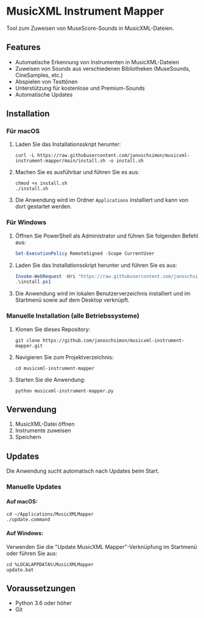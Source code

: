 # MusicXML Instrument Mapper

Tool zum Zuweisen von MuseScore-Sounds in MusicXML-Dateien.

## Features
- Automatische Erkennung von Instrumenten in MusicXML-Dateien
- Zuweisen von Sounds aus verschiedenen Bibliotheken (MuseSounds, CineSamples, etc.)
- Abspielen von Testtönen
- Unterstützung für kostenlose und Premium-Sounds
- Automatische Updates

## Installation

### Für macOS

1. Laden Sie das Installationsskript herunter:
   ```
   curl -L https://raw.githubusercontent.com/janoschsimon/musicxml-instrument-mapper/main/install.sh -o install.sh
   ```

2. Machen Sie es ausführbar und führen Sie es aus:
   ```
   chmod +x install.sh
   ./install.sh
   ```

3. Die Anwendung wird im Ordner `Applications` installiert und kann von dort gestartet werden.

### Für Windows

1. Öffnen Sie PowerShell als Administrator und führen Sie folgenden Befehl aus:
   ```powershell
   Set-ExecutionPolicy RemoteSigned -Scope CurrentUser
   ```

2. Laden Sie das Installationsskript herunter und führen Sie es aus:
   ```powershell
   Invoke-WebRequest -Uri "https://raw.githubusercontent.com/janoschsimon/musicxml-instrument-mapper/main/install.ps1" -OutFile "install.ps1"
   .\install.ps1
   ```

3. Die Anwendung wird im lokalen Benutzerverzeichnis installiert und im Startmenü sowie auf dem Desktop verknüpft.

### Manuelle Installation (alle Betriebssysteme)

1. Klonen Sie dieses Repository:
   ```
   git clone https://github.com/janoschsimon/musicxml-instrument-mapper.git
   ```

2. Navigieren Sie zum Projektverzeichnis:
   ```
   cd musicxml-instrument-mapper
   ```

3. Starten Sie die Anwendung:
   ```
   python musicxml-instrument-mapper.py
   ```

## Verwendung
1. MusicXML-Datei öffnen
2. Instrumente zuweisen
3. Speichern

## Updates

Die Anwendung sucht automatisch nach Updates beim Start.

### Manuelle Updates

#### Auf macOS:
```
cd ~/Applications/MusicXMLMapper
./update.command
```

#### Auf Windows:
Verwenden Sie die "Update MusicXML Mapper"-Verknüpfung im Startmenü oder führen Sie aus:
```
cd %LOCALAPPDATA%\MusicXMLMapper
update.bat
```

## Voraussetzungen
- Python 3.6 oder höher
- Git
